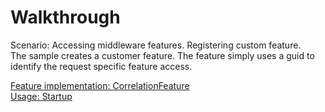 # Walkthrough
Scenario: Accessing middleware features. Registering custom feature.  
The sample creates a customer feature. The feature simply uses a guid to identify the request specific feature access.

[Feature implementation: CorrelationFeature](Features/CorrelationFeature.cs)  
[Usage: Startup](Startup.cs)
